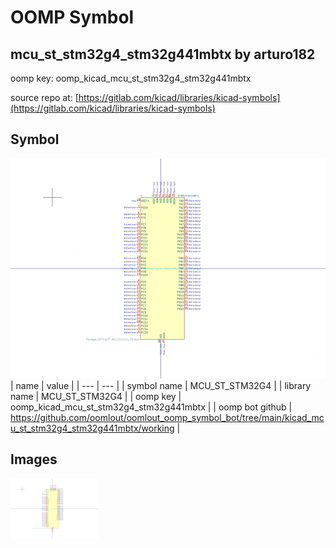 # OOMP Symbol  
## mcu_st_stm32g4_stm32g441mbtx  by arturo182  
  
oomp key: oomp_kicad_mcu_st_stm32g4_stm32g441mbtx  
  
source repo at: [https://gitlab.com/kicad/libraries/kicad-symbols](https://gitlab.com/kicad/libraries/kicad-symbols)  
## Symbol  
  
[![working.png](working_600.png)](working.png)  
| name | value | 
| --- | --- | 
| symbol name | MCU_ST_STM32G4 | 
| library name | MCU_ST_STM32G4 | 
| oomp key | oomp_kicad_mcu_st_stm32g4_stm32g441mbtx | 
| oomp bot github | https://github.com/oomlout/oomlout_oomp_symbol_bot/tree/main/kicad_mcu_st_stm32g4_stm32g441mbtx/working | 
## Images  
  
[![working.png](working_140.png)](working.png)  
